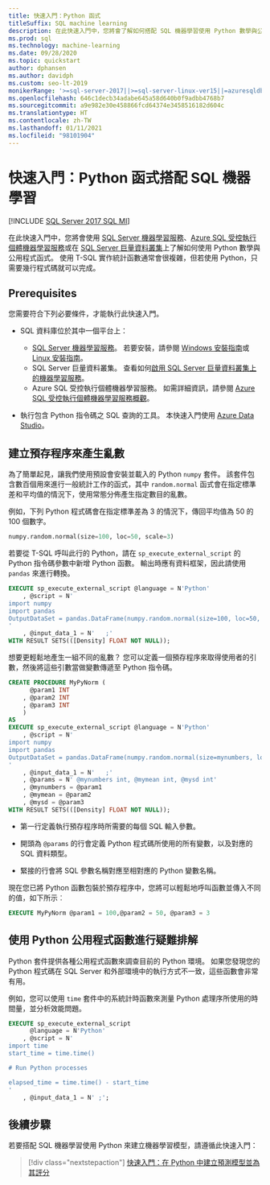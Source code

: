 ```yaml
---
title: 快速入門：Python 函式
titleSuffix: SQL machine learning
description: 在此快速入門中，您將會了解如何搭配 SQL 機器學習使用 Python 數學與公用程式函式。
ms.prod: sql
ms.technology: machine-learning
ms.date: 09/28/2020
ms.topic: quickstart
author: dphansen
ms.author: davidph
ms.custom: seo-lt-2019
monikerRange: '>=sql-server-2017||>=sql-server-linux-ver15||=azuresqldb-mi-current'
ms.openlocfilehash: 646c1decb34adabe645a58d640b0f9adbb4768b7
ms.sourcegitcommit: a9e982e30e458866fcd64374e3458516182d604c
ms.translationtype: HT
ms.contentlocale: zh-TW
ms.lasthandoff: 01/11/2021
ms.locfileid: "98101904"
---
```

# <a name="quickstart-python-functions-with-sql-machine-learning"></a>快速入門：Python 函式搭配 SQL 機器學習
[!INCLUDE [SQL Server 2017 SQL MI](../../includes/applies-to-version/sqlserver2017-asdbmi.md)]

在此快速入門中，您將會使用 [SQL Server 機器學習服務](../sql-server-machine-learning-services.md)、[Azure SQL 受控執行個體機器學習服務](/azure/azure-sql/managed-instance/machine-learning-services-overview)或在 [SQL Server 巨量資料叢集](../../big-data-cluster/machine-learning-services.md)上了解如何使用 Python 數學與公用程式函式。 使用 T-SQL 實作統計函數通常會很複雜，但若使用 Python，只需要幾行程式碼就可以完成。

## <a name="prerequisites"></a>Prerequisites

您需要符合下列必要條件，才能執行此快速入門。

- SQL 資料庫位於其中一個平台上：
  - [SQL Server 機器學習服務](../sql-server-machine-learning-services.md)。 若要安裝，請參閱 [Windows 安裝指南](../install/sql-machine-learning-services-windows-install.md)或 [Linux 安裝指南](../../linux/sql-server-linux-setup-machine-learning.md?toc=%2Fsql%2Fmachine-learning%2Ftoc.json)。
  - SQL Server 巨量資料叢集。 查看如何[啟用 SQL Server 巨量資料叢集上的機器學習服務](../../big-data-cluster/machine-learning-services.md)。
  - Azure SQL 受控執行個體機器學習服務。 如需詳細資訊，請參閱 [Azure SQL 受控執行個體機器學習服務概觀](/azure/azure-sql/managed-instance/machine-learning-services-overview)。

- 執行包含 Python 指令碼之 SQL 查詢的工具。 本快速入門使用 [Azure Data Studio](../../azure-data-studio/what-is-azure-data-studio.md)。

## <a name="create-a-stored-procedure-to-generate-random-numbers"></a>建立預存程序來產生亂數

為了簡單起見，讓我們使用預設會安裝並載入的 Python `numpy` 套件。 該套件包含數百個用來進行一般統計工作的函式，其中 `random.normal` 函式會在指定標準差和平均值的情況下，使用常態分佈產生指定數目的亂數。

例如，下列 Python 程式碼會在指定標準差為 3 的情況下，傳回平均值為 50 的 100 個數字。

```Python
numpy.random.normal(size=100, loc=50, scale=3)
```

若要從 T-SQL 呼叫此行的 Python，請在 `sp_execute_external_script` 的 Python 指令碼參數中新增 Python 函數。 輸出時應有資料框架，因此請使用 `pandas` 來進行轉換。

```sql
EXECUTE sp_execute_external_script @language = N'Python'
    , @script = N'
import numpy
import pandas
OutputDataSet = pandas.DataFrame(numpy.random.normal(size=100, loc=50, scale=3));
'
    , @input_data_1 = N'   ;'
WITH RESULT SETS(([Density] FLOAT NOT NULL));
```

想要更輕鬆地產生一組不同的亂數？ 您可以定義一個預存程序來取得使用者的引數，然後將這些引數當做變數傳遞至 Python 指令碼。

```sql
CREATE PROCEDURE MyPyNorm (
      @param1 INT
    , @param2 INT
    , @param3 INT
    )
AS
EXECUTE sp_execute_external_script @language = N'Python'
    , @script = N'
import numpy
import pandas
OutputDataSet = pandas.DataFrame(numpy.random.normal(size=mynumbers, loc=mymean, scale=mysd));
'
    , @input_data_1 = N'   ;'
    , @params = N' @mynumbers int, @mymean int, @mysd int'
    , @mynumbers = @param1
    , @mymean = @param2
    , @mysd = @param3
WITH RESULT SETS(([Density] FLOAT NOT NULL));
```

- 第一行定義執行預存程序時所需要的每個 SQL 輸入參數。

- 開頭為 `@params` 的行會定義 Python 程式碼所使用的所有變數，以及對應的 SQL 資料類型。

- 緊接的行會將 SQL 參數名稱對應至相對應的 Python 變數名稱。

現在您已將 Python 函數包裝於預存程序中，您將可以輕鬆地呼叫函數並傳入不同的值，如下所示︰

```sql
EXECUTE MyPyNorm @param1 = 100,@param2 = 50, @param3 = 3
```

## <a name="use-python-utility-functions-for-troubleshooting"></a>使用 Python 公用程式函數進行疑難排解

Python 套件提供各種公用程式函數來調查目前的 Python 環境。 如果您發現您的 Python 程式碼在 SQL Server 和外部環境中的執行方式不一致，這些函數會非常有用。

例如，您可以使用 `time` 套件中的系統計時函數來測量 Python 處理序所使用的時間量，並分析效能問題。

```sql
EXECUTE sp_execute_external_script
      @language = N'Python'
    , @script = N'
import time
start_time = time.time()

# Run Python processes

elapsed_time = time.time() - start_time
'
    , @input_data_1 = N' ;';
```

## <a name="next-steps"></a>後續步驟

若要搭配 SQL 機器學習使用 Python 來建立機器學習模型，請遵循此快速入門：

> [!div class="nextstepaction"]
> [快速入門：在 Python 中建立預測模型並為其評分](quickstart-python-train-score-model.md)